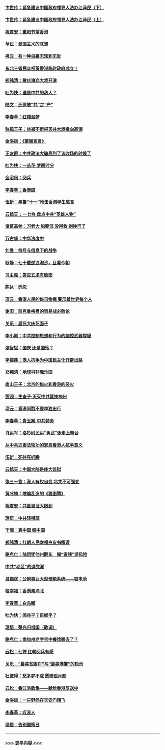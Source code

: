 #### [卞世传：紧急建议中国政府领导人法办江泽民（下）](../pages/nsc993/n11573390.md?t=10071433) 
#### [卞世传：紧急建议中国政府领导人法办江泽民（上）](../pages/nsc993/n11573208.md?t=10071433) 
#### [祝君安：重阳节望香港](../pages/nsc993/n11573190.md?t=10071433) 
#### [草民：爱国主义的联想](../pages/nsc993/n11572333.md?t=10071433) 
#### [拂云：有一种自豪无知到无耻](../pages/nsc993/n11572006.md?t=10071433) 
#### [东北三省民众祝贺香港临时政府成立！](../pages/nsc993/n11571215.md?t=10071433) 
#### [郑纯清：散伙演弃大戏开演](../pages/nsc993/n11570826.md?t=10071433) 
#### [吐为快：谁是中共的敌人？](../pages/nsc993/n11570817.md?t=10071433) 
#### [陆文：还原被“共”之“产”](../pages/nsc993/n11570798.md?t=10071433) 
#### [李春草：红楼沤梦](../pages/nsc993/n11569673.md?t=10071433) 
#### [独孤王子：林郑不断把灭共大戏推向高潮](../pages/nsc993/n11569381.md?t=10071433) 
#### [金浴凤：《蒙面宣言》](../pages/nsc993/n11569368.md?t=10071433) 
#### [王友群：中共政法大骗局到了该收场的时候了](../pages/nsc993/n11568940.md?t=10071433) 
#### [吐为快：一丛花‧梦醒时分](../pages/nsc993/n11567491.md?t=10071433) 
#### [金浴凤：阅兵](../pages/nsc993/n11567454.md?t=10071433) 
#### [李春草：香港颂](../pages/nsc993/n11567444.md?t=10071433) 
#### [伍新：黑警“十一”枪击香港学生感言](../pages/nsc993/n11567426.md?t=10071433) 
#### [云鹤天：一七令‧盘点中共“英雄人物”](../pages/nsc993/n11567091.md?t=10071433) 
#### [诸葛高参：习老大 船要沉 没得救 别挣巴了](../pages/nsc993/n11566976.md?t=10071433) 
#### [万古缘：中华法度中](../pages/nsc993/n11566726.md?t=10071433) 
#### [刘曼：符号与信息下的战争](../pages/nsc993/n11564655.md?t=10071433) 
#### [耿静：七十载逆浪淘沙，且看今朝](../pages/nsc993/n11564520.md?t=10071433) 
#### [习主席：答应五求有脸面](../pages/nsc993/n11563953.md?t=10071433) 
#### [陈达：鸽怨](../pages/nsc993/n11561879.md?t=10071433) 
#### [项云：香港人民的每日惨痛  警示着世界每个人](../pages/nsc993/n11559273.md?t=10071433) 
#### [谢田：驳克鲁格曼的贸易战必败论](../pages/nsc993/n11555840.md?t=10071433) 
#### [关乐：启死大庆死面子](../pages/nsc993/n11556823.md?t=10071433) 
#### [李小刚：中共控制思想和行为的脑控武器探秘](../pages/nsc993/n11556776.md?t=10071433) 
#### [张智斌：国庆  还是国殇？](../pages/nsc993/n11556617.md?t=10071433) 
#### [李镇莲：港人抗争为中国民主化开辟出路](../pages/nsc993/n11556570.md?t=10071433) 
#### [郑纯清：地球村非魔乐园](../pages/nsc993/n11555415.md?t=10071433) 
#### [南山王子：北京的焰火和香港的怒火](../pages/nsc993/n11555318.md?t=10071433) 
#### [莲园：生查子·天灭中共匡扶神州](../pages/nsc993/n11555302.md?t=10071433) 
#### [项云：香港同胞不要单独出行](../pages/nsc993/n11555276.md?t=10071433) 
#### [李春草：青玉案‧中共特务](../pages/nsc993/n11552356.md?t=10071433) 
#### [肖运军：洛杉矶民运“勇武”派走上舞台](../pages/nsc993/n11551595.md?t=10071433) 
#### [从中共迫害法轮功的邪恶看港人抗争意义](../pages/nsc993/n11540858.md?t=10071433) 
#### [伍新：死往死折腾](../pages/nsc993/n11550174.md?t=10071433) 
#### [云鹤天：中国大陆是座大监狱](../pages/nsc993/n11550155.md?t=10071433) 
#### [张三一言：港人有权自变 北共不可强变](../pages/nsc993/n11550132.md?t=10071433) 
#### [黄冰楠：瞎编乱造的《狼图腾》](../pages/nsc993/n11550082.md?t=10071433) 
#### [祝君安：共匪自证大限到](../pages/nsc993/n11550041.md?t=10071433) 
#### [理悟：中共轻嘚瑟](../pages/nsc993/n11547978.md?t=10071433) 
#### [千瑞：真中国 假中国](../pages/nsc993/n11547865.md?t=10071433) 
#### [郑纯清：红朝人民幸福白皮书解读](../pages/nsc993/n11547499.md?t=10071433) 
#### [骆克仁：陆团犹他州翻车　揭“省钱”游风险](../pages/nsc993/n11546977.md?t=10071433) 
#### [中共“老区”的退党潮](../pages/nsc993/n11545995.md?t=10071433) 
#### [吕锡民：公用事业大型储能系统——铅电池](../pages/nsc993/n11545701.md?t=10071433) 
#### [桂南福：香港潮涌北](../pages/nsc993/n11545682.md?t=10071433) 
#### [李春草：白鸟赋](../pages/nsc993/n11545663.md?t=10071433) 
#### [吐为快：阅兵乎？自娱乎？](../pages/nsc993/n11545625.md?t=10071433) 
#### [理悟：荣光归祖国（歌词）](../pages/nsc993/n11545616.md?t=10071433) 
#### [骆克仁：南加州老字号中餐馆哪去了？](../pages/nsc993/n11545120.md?t=10071433) 
#### [云松：七律 红朝阅兵有感](../pages/nsc993/n11542394.md?t=10071433) 
#### [关乐：“最美贫困户”与“最美港警”的启示](../pages/nsc993/n11542252.md?t=10071433) 
#### [杜彼得：愁多梦不成 愿随孤月影](../pages/nsc993/n11540296.md?t=10071433) 
#### [云松：香江浩歌集——献给香港反送中](../pages/nsc993/n11540149.md?t=10071433) 
#### [金浴凤：一只野鸽在天安门翔飞](../pages/nsc993/n11540280.md?t=10071433) 
#### [李春草：叹港人](../pages/nsc993/n11540119.md?t=10071433) 
#### [理悟：告别国殇日](../pages/nsc993/n11539610.md?t=10071433) 

----
#### [ >>> 更早内容 <<< ](../indexes/nsc993-earlier.md)
